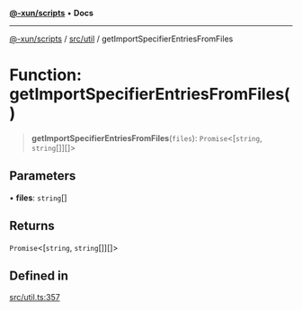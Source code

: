 [**@-xun/scripts**](../../../README.md) • **Docs**

***

[@-xun/scripts](../../../README.md) / [src/util](../README.md) / getImportSpecifierEntriesFromFiles

# Function: getImportSpecifierEntriesFromFiles()

> **getImportSpecifierEntriesFromFiles**(`files`): `Promise`\<[`string`, `string`[]][]\>

## Parameters

• **files**: `string`[]

## Returns

`Promise`\<[`string`, `string`[]][]\>

## Defined in

[src/util.ts:357](https://github.com/Xunnamius/xscripts/blob/c4bd6059488244ad158454492e5cfe3fcc65a457/src/util.ts#L357)
